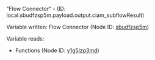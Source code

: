 "Flow Connector" - (ID: local.sbudfzsp5m.payload.output.ciam_subflowResult)

Variable written:
Flow Connector (Node ID: [sbudfzsp5m](../nodes/sbudfzsp5m.md))

Variable reads:
* Functions (Node ID: [y1g5lzp3md](../nodes/y1g5lzp3md.md))

